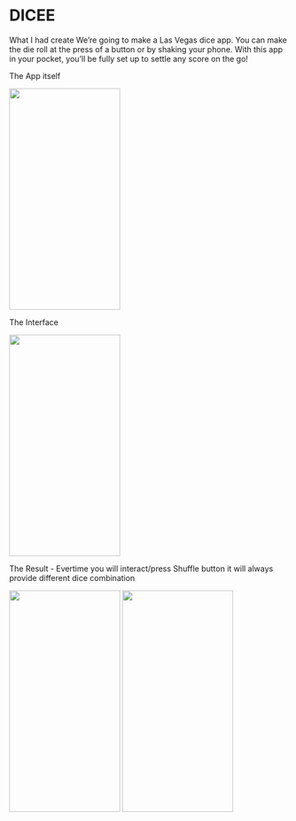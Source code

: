 # DICEE

What I had create
We’re going to make a Las Vegas dice app. You can make the die roll at the press of a button or by shaking your phone. With this app in your pocket, you’ll be fully set up to settle any score on the go!

The App itself

<img src="https://user-images.githubusercontent.com/70482577/236250270-8c1a1f71-4319-4b1a-9274-b7c7bca41cbf.png" width="200" height="400" />

The Interface

<img src="https://user-images.githubusercontent.com/70482577/236250649-3ee44add-e860-449c-9e24-4504fee4a318.png" width="200" height="400" />

The Result - Evertime you will interact/press Shuffle button it will always provide different dice combination

<img src="https://user-images.githubusercontent.com/70482577/236251989-d8223316-0e17-46f5-9188-bb1bec470eee.png" width="200" height="400" /> <img src="https://user-images.githubusercontent.com/70482577/236252004-c08dc34b-991a-4e47-a64d-a90247796e8f.png" width="200" height="400" />
